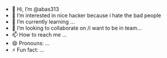- 👋 Hi, I’m @abas313
- 👀 I’m interested in nice hacker because i hate the bad people
- 🌱 I’m currently learning ...
- 💞️ I’m looking to collaborate on /i want to be in team...
- 📫 How to reach me ...
- 😄 Pronouns: ...
- ⚡ Fun fact: ...

<!---
abas313/abas313 is a ✨ special ✨ repository because its `README.md` (this file) appears on your GitHub profile.
You can click the Preview link to take a look at your changes.
--->
